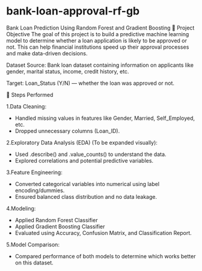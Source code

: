 # bank-loan-approval-rf-gb
Bank Loan Prediction Using Random Forest and Gradient Boosting
📌 Project Objective
The goal of this project is to build a predictive machine learning model to determine whether a loan application is likely to be approved or not. This can help financial institutions speed up their approval processes and make data-driven decisions.

Dataset
Source: Bank loan dataset containing information on applicants like gender, marital status, income, credit history, etc.

Target: Loan_Status (Y/N) — whether the loan was approved or not.

🔧 Steps Performed

1.Data Cleaning:
  * Handled missing values in features like Gender, Married, Self_Employed, etc.
  * Dropped unnecessary columns (Loan_ID).

2.Exploratory Data Analysis (EDA) (To be expanded visually):
  * Used .describe() and .value_counts() to understand the data.
  * Explored correlations and potential predictive variables.

3.Feature Engineering:
  * Converted categorical variables into numerical using label encoding/dummies.
  * Ensured balanced class distribution and no data leakage.

4.Modeling:
  * Applied Random Forest Classifier
  * Applied Gradient Boosting Classifier
  * Evaluated using Accuracy, Confusion Matrix, and Classification Report.

5.Model Comparison:
  * Compared performance of both models to determine which works better on this dataset.
